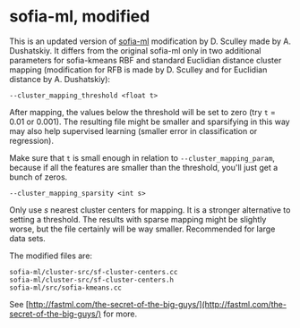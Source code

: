 sofia-ml, modified
==================

This is an updated version of [sofia-ml](http://code.google.com/p/sofia-ml/) modification by D. Sculley made by A. Dushatskiy. It differs from the original sofia-ml only in two additional parameters for sofia-kmeans RBF and standard Euclidian distance cluster mapping (modification for RFB is made by D. Sculley and for Euclidian distance by A. Dushatskiy):

`--cluster_mapping_threshold <float t>`

After mapping, the values below the threshold will be set to zero (try `t` = 0.01 or 0.001). The resulting file might be smaller and sparsifying in this way may also help supervised learning (smaller error in classification or regression).

Make sure that `t` is small enough in relation to `--cluster_mapping_param`, because if all the features are smaller than the threshold, you'll just get a bunch of zeros.

`--cluster_mapping_sparsity <int s>`

Only use _s_ nearest cluster centers for mapping. It is a stronger alternative to setting a threshold. The results with sparse mapping might be slightly worse, but the file certainly will be way smaller. Recommended for large data sets.


The modified files are:

	sofia-ml/cluster-src/sf-cluster-centers.cc
	sofia-ml/cluster-src/sf-cluster-centers.h
	sofia-ml/src/sofia-kmeans.cc

See [http://fastml.com/the-secret-of-the-big-guys/](http://fastml.com/the-secret-of-the-big-guys/) for more.
